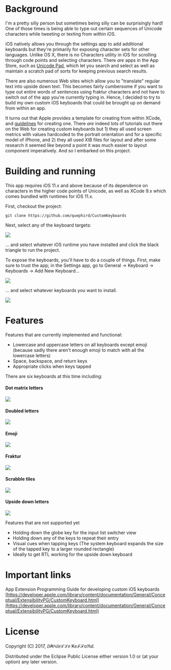 # Background

I'm a pretty silly person but sometimes being silly can be surprisingly hard! One of those times is being able to type out certain sequences of Unicode characters while tweeting or texting from within iOS.

iOS natively allows you through the settings app to add additional keyboards but they're primarily for exposing character sets for other languages.
Unlike OS X, there is no Characters utility in iOS for scrolling through code points and selecting characters. There _are_ apps in the App Store, such as [Unicode Pad](https://itunes.apple.com/us/app/unicode-pad/id374098312?mt=8), which let you search and select as well as maintain a scratch pad of sorts for keeping previous search results.

There are also numerous Web sites which allow you to "translate" regular text into upside down text. This becomes fairly cumbersome if you want to type out entire words of sentences using fraktur characters and not have to switch out of the app you're currently typing in. Hence, I decided to try to build my own custom iOS keyboards that could be brought up on demand from within an app.

It turns out that Apple provides a template for creating from within XCode, and [guidelines](https://developer.apple.com/library/content/documentation/General/Conceptual/ExtensibilityPG/CustomKeyboard.html) for creating one.
There _are_ indeed lots of tutorials out there on the Web for creating custom keyboards but 1) they all used screen metrics with values hardcoded to the portrait orientation and for a specific model of iPhone, and 2) they all used XIB files for layout and after some research it seemed like beyond a point it was much easier to layout component imperatively. And so I embarked on this project.

# Building and running

This app requires iOS 11.x and above because of its dependence on characters in the higher code points of Unicode, as well as XCode 9.x which comes bundled with runtimes for iOS 11.x.

First, checkout the project:

```
git clone https://github.com/quephird/CustomKeyboards
```

Next, select any of the keyboard targets:

![](images/select_target.png)

... and select whatever iOS runtime you have installed and click the black triangle to run the project.

To expose the keyboards, you'll have to do a couple of things. First, make sure to trust the app; in the Settings app, go to General -> Keyboard -> Keyboards -> Add New Keyboard...

![](images/add_new_keyboard.png)

... and select whatever keyboards you want to install.

![](images/select_keyboards.png)

# Features

Features that are currently implemented and functional:

* Lowercase and uppercase letters on all keyboards except emoji (because sadly there aren't enough emoji to match with all the lowercase letters)
* Space, backspace, and return keys
* Appropriate clicks when keys tapped

There are six keyboards at this time including:

#### Dot matrix letters

![](./images/dot_matrix.png)

#### Doubled letters

![](./images/doubled.png)

#### Emoji

![](./images/emoji.png)

#### Fraktur

![](./images/fraktur.png)

#### Scrabble tiles

![](./images/scrabble.png)

#### Upside down letters

![](./images/dot_matrix.png)

Features that are not supported yet

* Holding down the globe key for the input list switcher view
* Holding down any of the keys to repeat their entry
* Visual cues when tapping keys (The system keyboard expands the size of the tapped key to a larger rounded rectangle)
* Ideally to get RTL working for the upside down keyboard

# Important links

App Extension Programming Guide for developing custom iOS keyboards  
[https://developer.apple.com/library/content/documentation/General/Conceptual/ExtensibilityPG/CustomKeyboard.html](https://developer.apple.com/library/content/documentation/General/Conceptual/ExtensibilityPG/CustomKeyboard.html)  

# License

Copyright (C) 2017, ⅅ₳ℕⅈⅇℒℒⅇ Ҝⅇℱℱoℜⅆ.

Distributed under the Eclipse Public License either version 1.0 or (at your option) any later version.
